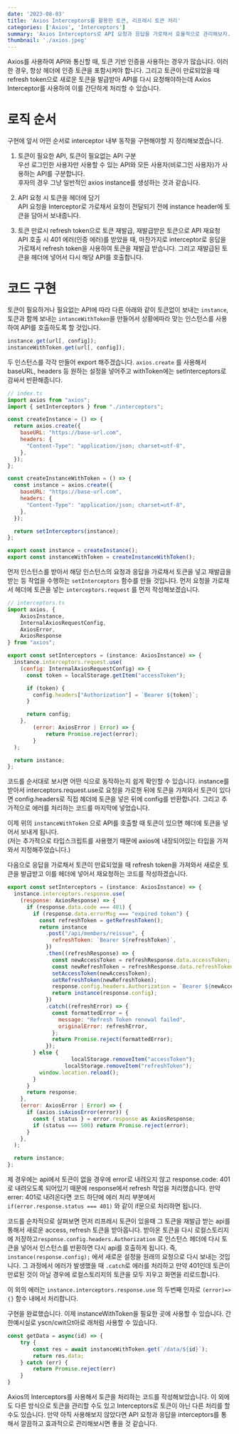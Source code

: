 ```yaml
---
date: '2023-08-03'
title: 'Axios Interceptors를 활용한 토큰, 리프레시 토큰 처리'
categories: ['Axios', 'Interceptors']
summary: 'Axios Interceptors로 API 요청과 응답을 가로채서 효율적으로 관리해보자.'
thumbnail: './axios.jpeg'
---
```


Axios를 사용하여 API와 통신할 때, 토큰 기반 인증을 사용하는 경우가 많습니다. 이러한 경우, 항상 헤더에 인증 토큰을 포함시켜야 합니다. 그리고 토큰이 만료되었을 때 refresh token으로 새로운 토큰을 발급받아 API를 다시 요청해야하는데 Axios Interceptor를 사용하여 이를 간단하게 처리할 수 있습니다.

# 로직 순서
구현에 앞서 어떤 순서로 interceptor 내부 동작을 구현해야할 지 정리해보겠습니다.

1. 토큰이 필요한 API, 토큰이 필요없는 API 구분  
    우선 로그인한 사용자만 사용할 수 있는 API와 모든 사용자(비로그인 사용자)가 사용하는 API를 구분합니다.  
    후자의 경우 그냥 일반적인 axios instance를 생성하는 것과 같습니다.
    
2. API 요청 시 토큰을 헤더에 담기  
    API 요청을 Interceptor로 가로채서 요청이 전달되기 전에 instance header에 토큰을 담아서 보내줍니다.
    
3. 토큰 만료시 refresh token으로 토큰 재발급, 재발급받은 토큰으로 API 재요청  
    API 호출 시 401 에러(인증 에러)를 받았을 때, 마찬가지로 interceptor로 응답을 가로채서 refresh token을 사용하여 토큰을 재발급 받습니다. 그리고 재발급된 토큰을 헤더에 넣어서 다시 해당 API를 호출합니다.

# 코드 구현

토큰이 필요하거나 필요없는 API에 따라 다른 아래와 같이 토큰없이 보내는 `instance`, 토큰과 함께 보내는 `intanceWithToken`을 만들어서 상황에따라 맞는 인스턴스를 사용하여 API를 호출하도록 할 것입니다.

```jsx
instance.get(url[, config]);
instanceWithToken.get(url[, config]);
```

두 인스턴스를 각각 만들어 export 해주겠습니다. `axios.create` 를 사용해서 baseURL, headers 등 원하는 설정을 넣어주고 withToken에는 setInterceptors로 감싸서 반환해줍니다.

```jsx
// index.ts
import axios from "axios";
import { setInterceptors } from "./interceptors";

const createInstance = () => {
  return axios.create({
    baseURL: "https://base-url.com",
    headers: {
      "Content-Type": "application/json; charset=utf-8",
    },
  });
};

const createInstanceWithToken = () => {
  const instance = axios.create({
    baseURL: "https://base-url.com",
    headers: {
      "Content-Type": "application/json; charset=utf-8",
    },
  });

  return setInterceptors(instance);
};

export const instance = createInstance();
export const instanceWithToken = createInstanceWithToken();
```

먼저 인스턴스를 받아서 해당 인스턴스의 요청과 응답을 가로채서 토큰을 넣고 재발급을 받는 등 작업을 수행하는 `setInterceptors` 함수를 만들 것입니다. 먼저 요청을 가로채서 헤더에 토큰을 넣는 `interceptors.request` 를 먼저 작성해보겠습니다.

```jsx
// interceptors.ts
import axios, { 
	AxiosInstance, 
	InternalAxiosRequestConfig, 
	AxiosError,
	AxiosResponse
} from "axios";

export const setInterceptors = (instance: AxiosInstance) => {
  instance.interceptors.request.use(
    (config: InternalAxiosRequestConfig) => {
      const token = localStorage.getItem("accessToken");

      if (token) {
        config.headers["Authorization"] = `Bearer ${token}`;
      }

      return config;
    },
		(error: AxiosError | Error) => {
			return Promise.reject(error);
		}
  );

  return instance;
};
```

코드를 순서대로 보시면 어떤 식으로 동작하는지 쉽게 확인할 수 있습니다. instance를 받아서 interceptors.request.use로 요청을 가로챈 뒤에 토큰을 가져와서 토큰이 있다면 config.headers로 직접 헤더에 토큰을 넣은 뒤에 config를 반환합니다. 그리고 추가적으로 에러를 처리하는 코드를 마지막에 넣었습니다.

이제 위의 `instanceWithToken` 으로 API를 호출할 때 토큰이 있으면 헤더에 토큰을 넣어서 보내게 됩니다.  
(저는 추가적으로 타입스크립트를 사용했기 때문에 axios에 내장되어있는 타입을 가져와서 지정해주었습니다.)

다음으로 응답을 가로채서 토큰이 만료되었을 때 refresh token을 가져와서 새로운 토큰을 발급받고 이를 헤더에 넣어서 재요청하는 코드를 작성하겠습니다.

```javascript
export const setInterceptors = (instance: AxiosInstance) => {
  instance.interceptors.response.use(
    (response: AxiosResponse) => {
      if (response.data.code === 401) {
        if (response.data.errorMsg === "expired token") {
          const refreshToken = getRefreshToken();
          return instance
            .post("/api/members/reissue", {
              refreshToken: `Bearer ${refreshToken}`,
            })
            .then((refreshResponse) => {
              const newAccessToken = refreshResponse.data.accessToken;
              const newRefreshToken = refreshResponse.data.refreshToken;
              setAccessToken(newAccessToken);
              setRefreshToken(newRefreshToken);
              response.config.headers.Authorization = `Bearer ${newAccessToken}`;
              return instance(response.config);
            })
            .catch((refreshError) => {
              const formattedError = {
                message: "Refresh Token renewal failed",
                originalError: refreshError,
              };
              return Promise.reject(formattedError);
            });
        } else {
					localStorage.removeItem("accessToken");
				  localStorage.removeItem("refreshToken");
          window.location.reload();
        }
      }
      return response;
    },
    (error: AxiosError | Error) => {
      if (axios.isAxiosError(error)) {
        const { status } = error.response as AxiosResponse;
        if (status === 500) return Promise.reject(error);
      }
    },
  );

  return instance;
};
```

제 경우에는 api에서 토큰이 없을 경우에 error로 내려오지 않고 response.code: 401로 내려오도록 되어있기 때문에 response에서 refresh 작업을 처리했습니다. 만약 errer: 401로 내려온다면 코드 하단에 에러 처리 부분에서 `if(error.response.status === 401)` 와 같이 if문으로 처리하면 됩니다.

코드를 순차적으로 살펴보면 먼저 리프레시 토큰이 있을때 그 토큰을 재발급 받는 api를 통해서 새로운 access, refresh 토큰을 받아옵니다. 받아온 토큰을 다시 로컬스토리지에 저장하고`response.config.headers.Authorization` 로 인스턴스 헤더에 다시 토큰을 넣어서 인스턴스를 반환하면 다시 api를 호출하게 됩니다. 즉, `instance(response.config);` 에서 새로운 설정을 원래의 요청으로 다시 보내는 것입니다. 그 과정에서 에러가 발생했을 때 `.catch`로 에러를 처리하고 만약 401인데 토큰이 만료된 것이 아닐 경우에 로컬스토리지의 토큰을 모두 지우고 화면을 리로드합니다.

이 외의 에러는 `instance.interceptors.response.use` 의 두번째 인자로 `(error)=>{}` 함수 내에서 처리합니다.

구현을 완료했습니다. 이제 instanceWithToken을 필요한 곳에 사용할 수 있습니다. 간  한예시실로 yscn/cwit으t아로 래처럼 사용할 수 있습니다.

```javascript
const getData = async(id) => {
	try {
		const res = await instanceWithToken.get(`/data/${id}`);
		return res.data;
	} catch (err) {
		return Promise.reject(err)	
	}
}
```

Axios의 Interceptors를 사용해서 토큰을 처리하는 코드를 작성해보았습니다. 이 외에도 다른 방식으로 토큰을 관리할 수도 있고 Interceptors로 토큰이 아닌 다른 처리를 할 수도 있습니다. 만약 아직 사용해보지 않았다면 API 요청과 응답을 interceptors를 통해서 깔끔하고 효과적으로 관리해보시면 좋을 것 같습니다.